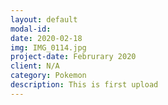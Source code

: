 ```yaml
---
layout: default
modal-id: 
date: 2020-02-18
img: IMG_0114.jpg
project-date: Februrary 2020
client: N/A
category: Pokemon
description: This is first upload
---
```

